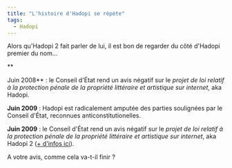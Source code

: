 ```yaml
---
title: "L'histoire d'Hadopi se répète"
tags:
  - Hadopi
---
```


Alors qu'Hadopi 2 fait parler de lui, il est bon de regarder du côté d'Hadopi
premier du nom…

\*\*<!-- more -->

Juin 2008\*\*&nbsp;: le Conseil d'État rend un avis négatif sur le _projet de
loi relatif à la protection pénale de la propriété littéraire et artistique sur
internet_, aka Hadopi.

**Juin 2009**&nbsp;: Hadopi est radicalement amputée des parties soulignées par
le Conseil d'État, reconnues anticonstitutionelles.

**Juin 2009**&nbsp;: le Conseil d'État rend un avis négatif sur le _projet de
loi relatif à la protection pénale de la propriété littéraire et artistique sur
internet_, aka Hadopi 2
([+ d'infos ici](http://www.nextinpact.com/archive/51688-hadopi-piratage-loi-conseil.htm)).

A votre avis, comme cela va-t-il finir ?
